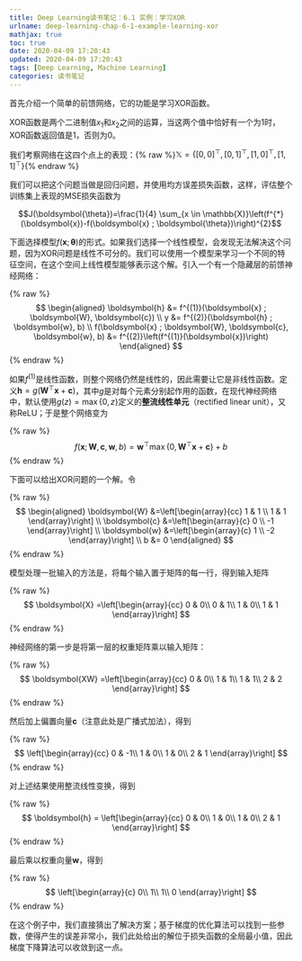 ```yaml
---
title: Deep Learning读书笔记：6.1 实例：学习XOR
urlname: deep-learning-chap-6-1-example-learning-xor
mathjax: true
toc: true
date: 2020-04-09 17:20:43
updated: 2020-04-09 17:20:43
tags: [Deep Learning, Machine Learning]
categories: 读书笔记
---
```


首先介绍一个简单的前馈网络，它的功能是学习XOR函数。

<!--more-->

XOR函数是两个二进制值$x_1$和$x_2$之间的运算，当这两个值中恰好有一个为1时，XOR函数返回值是1，否则为0。

我们考察网络在这四个点上的表现：{% raw %}$\mathbb{X}=\left\{[0,0]^{\top},[0,1]^{\top},[1,0]^{\top},[1,1]^{\top}\right\}${% endraw %}

我们可以把这个问题当做是回归问题，并使用均方误差损失函数，这样，评估整个训练集上表现的MSE损失函数为

$$J(\boldsymbol{\theta})=\frac{1}{4} \sum_{x \in \mathbb{X}}\left(f^{*}(\boldsymbol{x})-f(\boldsymbol{x} ; \boldsymbol{\theta})\right)^{2}$$

下面选择模型$f(\boldsymbol{x}; \boldsymbol{\theta})$的形式。如果我们选择一个线性模型，会发现无法解决这个问题，因为XOR问题是线性不可分的。我们可以使用一个模型来学习一个不同的特征空间，在这个空间上线性模型能够表示这个解。引入一个有一个隐藏层的前馈神经网络：

{% raw %}
$$
\begin{aligned}
\boldsymbol{h} &= f^{(1)}(\boldsymbol{x} ; \boldsymbol{W}, \boldsymbol{c}) \\
y &= f^{(2)}(\boldsymbol{h} ; \boldsymbol{w}, b) \\
f(\boldsymbol{x} ; \boldsymbol{W}, \boldsymbol{c}, \boldsymbol{w}, b) &= f^{(2)}\left(f^{(1)}(\boldsymbol{x})\right)
\end{aligned}
$$
{% endraw %}

如果$f^{(1)}$是线性函数，则整个网络仍然是线性的，因此需要让它是非线性函数。定义$\boldsymbol{h}=g\left(\boldsymbol{W}^{\top} \boldsymbol{x}+\boldsymbol{c}\right)$，其中$g$是对每个元素分别起作用的函数，在现代神经网络中，默认使用$g(z)=\max \{0, z\}$定义的**整流线性单元**（rectified linear unit），又称ReLU；于是整个网络变为

{% raw %}
$$
f(\boldsymbol{x} ; \boldsymbol{W}, \boldsymbol{c}, \boldsymbol{w}, b)=\boldsymbol{w}^{\top} \max \left\{0, \boldsymbol{W}^{\top} \boldsymbol{x}+\boldsymbol{c}\right\}+b
$$
{% endraw %}

下面可以给出XOR问题的一个解。令

{% raw %}
$$
\begin{aligned}
\boldsymbol{W} &=\left[\begin{array}{cc}
1 & 1 \\
1 & 1
\end{array}\right] \\
\boldsymbol{c} &=\left[\begin{array}{c}
0 \\
-1
\end{array}\right] \\
\boldsymbol{w} &=\left[\begin{array}{c}
1 \\
-2
\end{array}\right] \\
b &= 0
\end{aligned}
$$
{% endraw %}

模型处理一批输入的方法是，将每个输入置于矩阵的每一行，得到输入矩阵

{% raw %}
$$
\boldsymbol{X} =\left[\begin{array}{cc}
0 & 0\\
0 & 1\\
1 & 0\\
1 & 1
\end{array}\right]
$$
{% endraw %}

神经网络的第一步是将第一层的权重矩阵乘以输入矩阵：

{% raw %}
$$
\boldsymbol{XW} =\left[\begin{array}{cc}
0 & 0\\
1 & 1\\
1 & 1\\
2 & 2
\end{array}\right]
$$
{% endraw %}

然后加上偏置向量$\boldsymbol{c}$（注意此处是广播式加法），得到

{% raw %}
$$
\left[\begin{array}{cc}
0 & -1\\
1 & 0\\
1 & 0\\
2 & 1
\end{array}\right]
$$
{% endraw %}

对上述结果使用整流线性变换，得到

{% raw %}
$$
\boldsymbol{h} = \left[\begin{array}{cc}
0 & 0\\
1 & 0\\
1 & 0\\
2 & 1
\end{array}\right]
$$
{% endraw %}

最后乘以权重向量$\boldsymbol{w}$，得到

{% raw %}
$$
\left[\begin{array}{c}
0\\
1\\
1\\
0
\end{array}\right]
$$
{% endraw %}

在这个例子中，我们直接猜出了解决方案；基于梯度的优化算法可以找到一些参数，使得产生的误差非常小，我们此处给出的解位于损失函数的全局最小值，因此梯度下降算法可以收敛到这一点。

